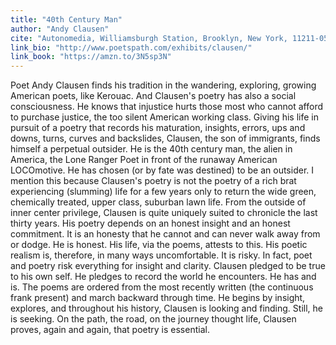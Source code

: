```yaml
---
title: "40th Century Man"
author: "Andy Clausen"
cite: "Autonomedia, Williamsburgh Station, Brooklyn, New York, 11211-0568 190pp.$8.00."
link_bio: "http://www.poetspath.com/exhibits/clausen/"
link_book: "https://amzn.to/3N5sp3N"
---
```


Poet Andy Clausen finds his tradition in the wandering, exploring, growing American poets, like Kerouac. And Clausen's poetry has also a social consciousness. He knows that injustice hurts those most who cannot afford to purchase justice, the too silent American working class. Giving his life in pursuit of a poetry that records his maturation, insights, errors, ups and downs, turns, curves and backslides, Clausen, the son of immigrants, finds himself a perpetual outsider. He is the 40th century man, the alien in America, the Lone Ranger Poet in front of the runaway American LOCOmotive. He has chosen (or by fate was destined) to be an outsider. I mention this because Clausen's poetry is not the poetry of a rich brat experiencing (slumming) life for a few years only to return the wide green, chemically treated, upper class, suburban lawn life. From the outside of inner center privilege, Clausen is quite uniquely suited to chronicle the last thirty years. His poetry depends on an honest insight and an honest commitment. It is an honesty that he cannot and can never walk away from or dodge. He is honest. His life, via the poems, attests to this. His poetic realism is, therefore, in many ways uncomfortable. It is risky. In fact, poet and poetry risk everything for insight and clarity. Clausen pledged to be true to his own self. He pledges to record the world he encounters. He has and is. The poems are ordered from the most recently written (the continuous frank present) and march backward through time. He begins by insight, explores, and throughout his history, Clausen is looking and finding. Still, he is seeking. On the path, the road, on the journey thought life, Clausen proves, again and again, that poetry is essential.
